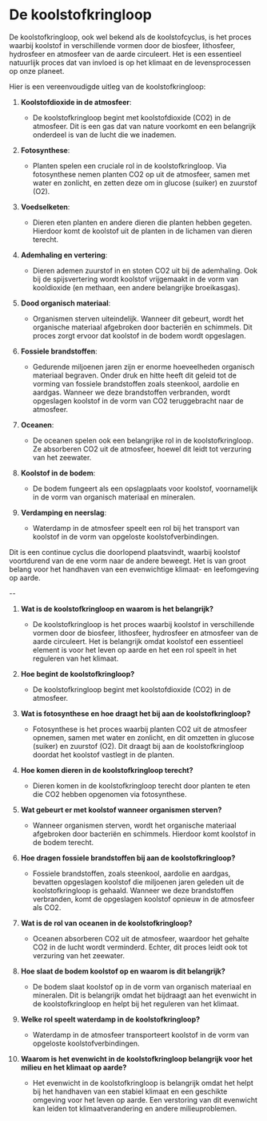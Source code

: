# De koolstofkringloop
De koolstofkringloop, ook wel bekend als de koolstofcyclus, is het proces waarbij koolstof in verschillende vormen door de biosfeer, lithosfeer, hydrosfeer en atmosfeer van de aarde circuleert. Het is een essentieel natuurlijk proces dat van invloed is op het klimaat en de levensprocessen op onze planeet.

Hier is een vereenvoudigde uitleg van de koolstofkringloop:

1. **Koolstofdioxide in de atmosfeer**:
   - De koolstofkringloop begint met koolstofdioxide (CO2) in de atmosfeer. Dit is een gas dat van nature voorkomt en een belangrijk onderdeel is van de lucht die we inademen.

2. **Fotosynthese**:
   - Planten spelen een cruciale rol in de koolstofkringloop. Via fotosynthese nemen planten CO2 op uit de atmosfeer, samen met water en zonlicht, en zetten deze om in glucose (suiker) en zuurstof (O2).

3. **Voedselketen**:
   - Dieren eten planten en andere dieren die planten hebben gegeten. Hierdoor komt de koolstof uit de planten in de lichamen van dieren terecht.

4. **Ademhaling en vertering**:
   - Dieren ademen zuurstof in en stoten CO2 uit bij de ademhaling. Ook bij de spijsvertering wordt koolstof vrijgemaakt in de vorm van kooldioxide (en methaan, een andere belangrijke broeikasgas).

5. **Dood organisch materiaal**:
   - Organismen sterven uiteindelijk. Wanneer dit gebeurt, wordt het organische materiaal afgebroken door bacteriën en schimmels. Dit proces zorgt ervoor dat koolstof in de bodem wordt opgeslagen.

6. **Fossiele brandstoffen**:
   - Gedurende miljoenen jaren zijn er enorme hoeveelheden organisch materiaal begraven. Onder druk en hitte heeft dit geleid tot de vorming van fossiele brandstoffen zoals steenkool, aardolie en aardgas. Wanneer we deze brandstoffen verbranden, wordt opgeslagen koolstof in de vorm van CO2 teruggebracht naar de atmosfeer.

7. **Oceanen**:
   - De oceanen spelen ook een belangrijke rol in de koolstofkringloop. Ze absorberen CO2 uit de atmosfeer, hoewel dit leidt tot verzuring van het zeewater.

8. **Koolstof in de bodem**:
   - De bodem fungeert als een opslagplaats voor koolstof, voornamelijk in de vorm van organisch materiaal en mineralen.

9. **Verdamping en neerslag**:
   - Waterdamp in de atmosfeer speelt een rol bij het transport van koolstof in de vorm van opgeloste koolstofverbindingen.

Dit is een continue cyclus die doorlopend plaatsvindt, waarbij koolstof voortdurend van de ene vorm naar de andere beweegt. Het is van groot belang voor het handhaven van een evenwichtige klimaat- en leefomgeving op aarde.

--

1. **Wat is de koolstofkringloop en waarom is het belangrijk?**
   - De koolstofkringloop is het proces waarbij koolstof in verschillende vormen door de biosfeer, lithosfeer, hydrosfeer en atmosfeer van de aarde circuleert. Het is belangrijk omdat koolstof een essentieel element is voor het leven op aarde en het een rol speelt in het reguleren van het klimaat.

2. **Hoe begint de koolstofkringloop?**
   - De koolstofkringloop begint met koolstofdioxide (CO2) in de atmosfeer.

3. **Wat is fotosynthese en hoe draagt het bij aan de koolstofkringloop?**
   - Fotosynthese is het proces waarbij planten CO2 uit de atmosfeer opnemen, samen met water en zonlicht, en dit omzetten in glucose (suiker) en zuurstof (O2). Dit draagt bij aan de koolstofkringloop doordat het koolstof vastlegt in de planten.

4. **Hoe komen dieren in de koolstofkringloop terecht?**
   - Dieren komen in de koolstofkringloop terecht door planten te eten die CO2 hebben opgenomen via fotosynthese.

5. **Wat gebeurt er met koolstof wanneer organismen sterven?**
   - Wanneer organismen sterven, wordt het organische materiaal afgebroken door bacteriën en schimmels. Hierdoor komt koolstof in de bodem terecht.

6. **Hoe dragen fossiele brandstoffen bij aan de koolstofkringloop?**
   - Fossiele brandstoffen, zoals steenkool, aardolie en aardgas, bevatten opgeslagen koolstof die miljoenen jaren geleden uit de koolstofkringloop is gehaald. Wanneer we deze brandstoffen verbranden, komt de opgeslagen koolstof opnieuw in de atmosfeer als CO2.

7. **Wat is de rol van oceanen in de koolstofkringloop?**
   - Oceanen absorberen CO2 uit de atmosfeer, waardoor het gehalte CO2 in de lucht wordt verminderd. Echter, dit proces leidt ook tot verzuring van het zeewater.

8. **Hoe slaat de bodem koolstof op en waarom is dit belangrijk?**
   - De bodem slaat koolstof op in de vorm van organisch materiaal en mineralen. Dit is belangrijk omdat het bijdraagt aan het evenwicht in de koolstofkringloop en helpt bij het reguleren van het klimaat.

9. **Welke rol speelt waterdamp in de koolstofkringloop?**
   - Waterdamp in de atmosfeer transporteert koolstof in de vorm van opgeloste koolstofverbindingen.

10. **Waarom is het evenwicht in de koolstofkringloop belangrijk voor het milieu en het klimaat op aarde?**
    - Het evenwicht in de koolstofkringloop is belangrijk omdat het helpt bij het handhaven van een stabiel klimaat en een geschikte omgeving voor het leven op aarde. Een verstoring van dit evenwicht kan leiden tot klimaatverandering en andere milieuproblemen.